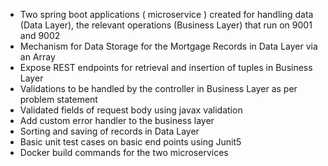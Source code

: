 - Two spring boot applications ( microservice ) created for handling data (Data Layer),
the relevant operations (Business Layer) that run on 9001 and 9002
- Mechanism for Data Storage for the Mortgage Records in Data Layer via an Array
- Expose REST endpoints for retrieval and insertion of tuples in Business Layer
- Validations to be handled by the controller in Business Layer as per problem statement
- Validated fields of request body using javax validation
- Add custom error handler to the business layer
- Sorting and saving of records in Data Layer
- Basic unit test cases on basic end points using Junit5
- Docker build commands for the two microservices
